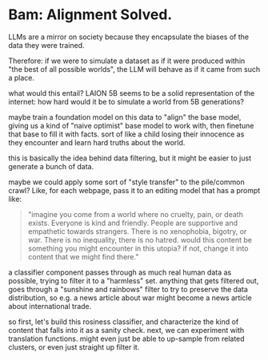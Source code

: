 # Bam: Alignment Solved.

LLMs are a mirror on society because they encapsulate the biases of the data they were trained.

Therefore: if we were to simulate a dataset as if it were produced within "the best of all possible worlds", 
the LLM will behave as if it came from such a place.

what would this entail? LAION 5B seems to be a solid representation of the internet: 
how hard would it be to simulate a world from 5B generations?

maybe train a foundation model on this data to "align" the base model, giving us a kind of "naive optimist" 
base model to work with, then finetune that base to fill it with facts. sort of like a child losing their innocence
as they encounter and learn hard truths about the world.

this is basically the idea behind data filtering, but it might be easier to just generate a bunch of data.

maybe we could apply some sort of "style transfer" to the pile/common crawl? 
Like, for each webpage, pass it to an editing model that has a prompt like:

> "imagine you come from a world where no cruelty, pain, or death exists. Everyone is kind and friendly. 
> People are supportive and empathetic towards strangers. There is no xenophobia, bigotry, or war. There
> is no inequality, there is no hatred. would this content be something you might encounter in this utopia? 
> if not, change it into content that we might find there."

a classifier component passes through as much real human data as possible, trying to filter it to a "harmless" set.
anything that gets filtered out, goes through a "sunshine and rainbows" filter to try to preserve the data distribution,
so e.g. a news article about war might become a news article about international trade.

so first, let's build this rosiness classifier, and characterize the kind of content that falls into it as a sanity check.
next, we can experiment with translation functions. might even just be able to up-sample from related clusters, 
or even just straight up filter it.

